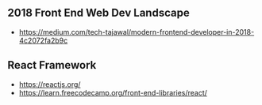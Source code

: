 

## 2018 Front End Web Dev Landscape

* https://medium.com/tech-tajawal/modern-frontend-developer-in-2018-4c2072fa2b9c


## React Framework

* https://reactjs.org/
* https://learn.freecodecamp.org/front-end-libraries/react/
